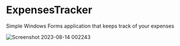 # ExpensesTracker
Simple Windows Forms application that keeps track of your expenses 

![Screenshot 2023-08-14 002243](https://github.com/AmmarElsamman/ExpensesTracker/assets/53655392/dbb83b6e-9cf2-4770-b407-3b550341335d)

